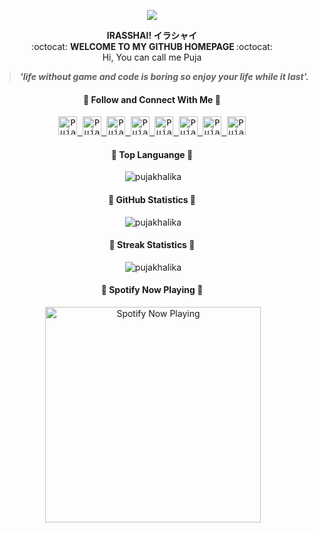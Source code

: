 <p align="center">
<img align="center" img src="https://user-images.githubusercontent.com/73125355/125704791-95be8882-322c-4590-98d0-7435f43942d7.gif">
</p>



<div align="center">
 <b> IRASSHAI! イラシャイ </b>
</div>

<div align="center">
:octocat: <b> WELCOME TO MY GITHUB HOMEPAGE </b>:octocat:
</div>

<div align="center">
Hi, You can call me Puja
</div>

<div align="center">
<blockquote> <b> <i> 'life without game and code is boring so enjoy your life while it last'.</i> </b> </blockquote>
</div>

<h4 align="center">
🔸<b> Follow and Connect With Me 🔸 </b>
</h4>


<p align="center">
  <samp>
<a href="https://instagram.com/pujakhalika17/">
  <img  alt="Puja Khalika's Instagram" width="30x" src="https://user-images.githubusercontent.com/73125355/125702142-9b40b898-c9f6-474f-977b-29720a436f0a.png" />
</a>

<a href="https://twitter.com/PujaKhalika">
  <img  alt="Puja Khalika's Twitter" width="30px" src="https://user-images.githubusercontent.com/73125355/125702822-80504c05-4a0f-4676-9491-1fae623bc0fd.png" />
</a>

<a href="https://www.facebook.com/pujakhalika/">
  <img  alt="Puja Khalika's Facebook" width="30px" src="https://user-images.githubusercontent.com/73125355/125703109-80d8149b-c896-4aaa-9115-23cc14c49ce6.png" />
</a>

<a href="https://www.linkedin.com/in/puja-khalika-buana-45aa75194/">
  <img  alt="Puja Khalika's Linkdein" width="30px" src="https://user-images.githubusercontent.com/73125355/125703390-1593c466-d192-4f26-8f20-62672502d51d.png" />
</a>

<a href="https://github.com/pujakhalika">
  <img  alt="Puja Khalika's Github" width="30px" src="https://user-images.githubusercontent.com/73125355/125725159-c1e550bf-d332-47ab-b16b-ac9cb6a60813.png" />
</a>

<a href="https://stackoverflow.com/users/16262741/puja-khalika?tab=profile">
  <img  alt="Puja Khalika's Stack Overflow" width="30px" src="https://user-images.githubusercontent.com/73125355/125716664-e8529b8c-ff65-454e-80a5-6143e28e2fff.png" />
</a>

<a href="https://discord.gg/Puja Khalika#9405">
  <img  alt="Puja Khalika's Discord" width="30px" src="https://user-images.githubusercontent.com/73125355/125703861-e99b4e85-043a-49dc-9f3a-99d31df138e4.png" />
</a>

<a href="https://steamcommunity.com/profiles/76561198292273467">
  <img  alt="Puja Khalika's Steam" width="30px" src="https://user-images.githubusercontent.com/73125355/125703978-ac7a2a21-2dcf-49e1-9cc7-581c22bf75c9.png" />
</a>
 </samp>

<h4 align="center">
🔸<b> Top Languange 🔸</b>
</h4>
<div align="center">
&nbsp;<img src="https://github-readme-stats.vercel.app/api/top-langs?username=pujakhalika&show_icons=true&theme=tokyonight&locale=en&layout=compact" alt="pujakhalika">
</div>

<h4 align="center">
🔸<b> GitHub Statistics 🔸</b>
</h4>
<div align="center">
&nbsp;<img src="https://github-readme-stats.vercel.app/api?username=pujakhalika&show_icons=true&theme=tokyonight&locale=en" alt="pujakhalika">
</div>

<h4 align="center">
🔸<b> Streak Statistics 🔸</b>
</h4>
<div align="center">
&nbsp;<img src="https://github-readme-streak-stats.herokuapp.com/?user=pujakhalika&theme=tokyonight&locale=en" alt="pujakhalika">
</div>

<h4 align="center">
🔸 <b> Spotify Now Playing 🔸</b>
</h4>
<div align="center">
&nbsp;<img src="https://novatorem-pujakhalika.vercel.app/api/spotify" alt="Spotify Now Playing" Width="345" https://open.spotify.com/user/31gf4ejxp4r2gh2ixgqbzy76ccni?si=QAXkqr2sRDug-0BmiztYQQ&utm_source=copy-link&dl_branch=1  />
</div>

